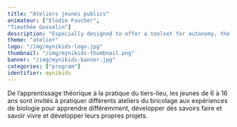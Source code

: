```yaml
---
title: "Ateliers jeunes publics"
animateur: ["Elodie Foucher",
"Timothée Gosselin"]
description: "Especially designed to offer a toolset for autonomy, the workshops young public are offered two wednesdays a month."
theme: "atelier"
logo: "/img/mynikids-logo.jpg"
thumbnail: "/img/mynikids-thumbnail.png"
banner: "/img/mynikids-banner.jpg"
categories: ["program"]
identifier: mynikids
---
```


De l’apprentissage théorique à la pratique du tiers-lieu, les jeunes de 6 à 16 ans sont invités à pratiquer différents ateliers du bricolage aux expériences de biologie pour apprendre différemment, développer des savoirs faire et savoir vivre et développer leurs propres projets.
